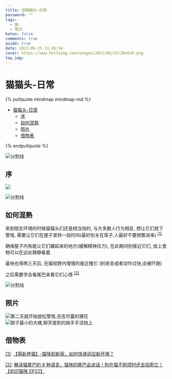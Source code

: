 ```yaml
---
title: 🙀猫猫头-日常
password: ""
tags:
  - 猫
  - 笔记
katex: false
comments: true
aside: true
date: 2022-06-25 11:26:34
cover: https://www.helloimg.com/images/2022/06/25/ZHn6uP.png
top_img:
---
```


# 猫猫头-日常

<!--
 * @?: *********************************************************************
 * @Author: Weidows
 * @LastEditors: Weidows
 * @LastEditTime: 2022-06-25 12:15:15
 * @FilePath: \Blog-private\source\_posts\life\猫.md
 * @Description:
 * @!: *********************************************************************
-->

{% pullquote mindmap mindmap-md %}

- [猫猫头-日常](#猫猫头-日常)
  - [序](#序)
  - [如何混熟](#如何混熟)
  - [照片](#照片)
  - [借物表](#借物表)

{% endpullquote %}

<a>![分割线](https://fastly.jsdelivr.net/gh/Weidows/Images/img/divider.png)</a>

## 序

![](https://www.helloimg.com/images/2022/06/25/ZHnX9R.png)

<a>![分割线](https://fastly.jsdelivr.net/gh/Weidows/Images/img/divider.png)</a>

## 如何混熟

来到陌生环境的时候猫猫头们还是相当怕的, 与大多数人行为相反, 想让它们放下警惕, 需要让它们在屋子里转一段时间(最好别关在笼子,人最好不要频繁进来) <sup id='cite_ref-1'>[\[1\]](#cite_note-1)</sup>

确保屋子内有能让它们藏起来的地方(缓解精神压力), 在此期间别接近它们, 放上食物可以在远处静静看着

最快也得两三天后, 在猫视野内慢慢的接近撸它 (别突击或者动作过快,会被吓跑)

之后需要学会看尾巴来看它们心情 <sup id='cite_ref-2'>[\[2\]](#cite_note-2)</sup>

<a>![分割线](https://fastly.jsdelivr.net/gh/Weidows/Images/img/divider.png)</a>

## 照片

![第二天就开始放松警惕,丑态尽露的狸花](https://www.helloimg.com/images/2022/06/25/ZHn6uP.png)
![胆子最小的大橘,聊天提到的揣手手没拍上](https://www.helloimg.com/images/2022/06/25/ZHnUOn.png)

## 借物表

<a name='cite_note-1' href='#cite_ref-1'>[1]</a>: [【萌新养猫】-猫咪到新家，如何快速适应新环境？](https://www.bilibili.com/video/BV1dE411k7ji?vd_source=bc13275071d678583f4bfdd8d344efda)

<a name='cite_note-2' href='#cite_ref-2'>[2]</a>: [解读猫尾巴的 8 种语言，猫咪的尾巴会说话！别在猫不耐烦时还去招惹它！ 【初识猫咪 EP22】](https://www.bilibili.com/video/BV1QS4y1P7SB?vd_source=bc13275071d678583f4bfdd8d344efda)
